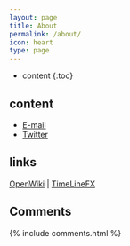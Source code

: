 ```yaml
---
layout: page
title: About
permalink: /about/
icon: heart
type: page
---
```


* content
{:toc}



## content

* [E-mail](karlpan@foxmail.com)
* [Twitter](https://twitter.com/karlpan)

## links

[OpenWiki](http://open.wiki) \| [TimeLineFX](http://www.timelinefx.com/)

## Comments

{% include comments.html %}
